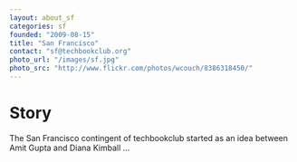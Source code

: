 ```yaml
---
layout: about_sf
categories: sf
founded: "2009-08-15"
title: "San Francisco"
contact: "sf@techbookclub.org"
photo_url: "/images/sf.jpg"
photo_src: "http://www.flickr.com/photos/wcouch/8386318450/"
---
```


# Story

The San Francisco contingent of techbookclub started as an idea between Amit Gupta and Diana Kimball ...